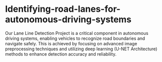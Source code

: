 # Identifying-road-lanes-for-autonomous-driving-systems
Our Lane Line Detection Project is a critical component in autonomous driving systems, enabling vehicles to recognize road boundaries and navigate safely. This is achieved by focusing on advanced image preprocessing techniques and utilizing deep learning (U-NET Architecture) methods to enhance detection accuracy and reliability. 
